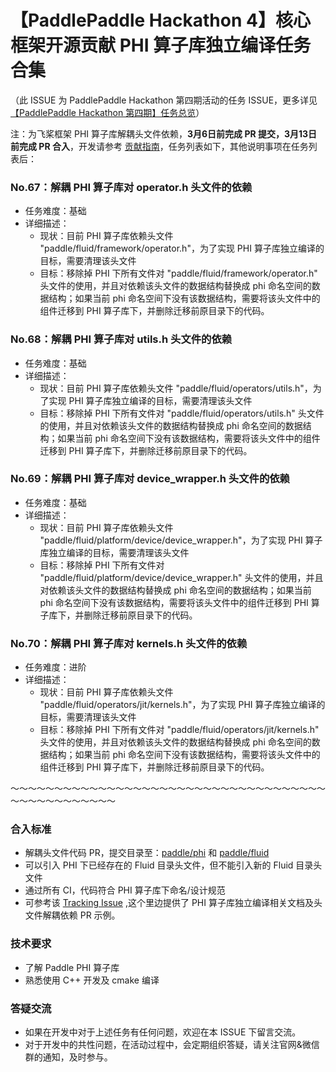 # 【PaddlePaddle Hackathon 4】核心框架开源贡献 PHI 算子库独立编译任务合集

（此 ISSUE 为 PaddlePaddle Hackathon 第四期活动的任务 ISSUE，更多详见 [【PaddlePaddle Hackathon 第四期】任务总览](https://github.com/PaddlePaddle/Paddle/issues/51281)）

注：为飞桨框架 PHI 算子库解耦头文件依赖，**3月6日前完成 PR 提交，3月13日前完成 PR 合入**，开发请参考 [贡献指南](https://www.paddlepaddle.org.cn/documentation/docs/zh/develop/dev_guides/index_cn.html)，任务列表如下，其他说明事项在任务列表后：

### No.67：解耦 PHI 算子库对 operator.h 头文件的依赖 <a name='task67'></a>

- 任务难度：基础
- 详细描述：
  - 现状：目前 PHI 算子库依赖头文件 "paddle/fluid/framework/operator.h"，为了实现 PHI 算子库独立编译的目标，需要清理该头文件
  - 目标：移除掉 PHI 下所有文件对 "paddle/fluid/framework/operator.h" 头文件的使用，并且对依赖该头文件的数据结构替换成 phi 命名空间的数据结构；如果当前 phi 命名空间下没有该数据结构，需要将该头文件中的组件迁移到 PHI 算子库下，并删除迁移前原目录下的代码。

### No.68：解耦 PHI 算子库对 utils.h 头文件的依赖 <a name='task68'></a>

- 任务难度：基础
- 详细描述：
  - 现状：目前 PHI 算子库依赖头文件 "paddle/fluid/operators/utils.h"，为了实现 PHI 算子库独立编译的目标，需要清理该头文件
  - 目标：移除掉 PHI 下所有文件对 "paddle/fluid/operators/utils.h" 头文件的使用，并且对依赖该头文件的数据结构替换成 phi 命名空间的数据结构；如果当前 phi 命名空间下没有该数据结构，需要将该头文件中的组件迁移到 PHI 算子库下，并删除迁移前原目录下的代码。

### No.69：解耦 PHI 算子库对 device_wrapper.h 头文件的依赖 <a name='task69'></a>

- 任务难度：基础
- 详细描述：
  - 现状：目前 PHI 算子库依赖头文件 "paddle/fluid/platform/device/device_wrapper.h"，为了实现 PHI 算子库独立编译的目标，需要清理该头文件
  - 目标：移除掉 PHI 下所有文件对 "paddle/fluid/platform/device/device_wrapper.h" 头文件的使用，并且对依赖该头文件的数据结构替换成 phi 命名空间的数据结构；如果当前 phi 命名空间下没有该数据结构，需要将该头文件中的组件迁移到 PHI 算子库下，并删除迁移前原目录下的代码。

### No.70：解耦 PHI 算子库对 kernels.h 头文件的依赖 <a name='task70'></a>

- 任务难度：进阶
- 详细描述：
  - 现状：目前 PHI 算子库依赖头文件 "paddle/fluid/operators/jit/kernels.h"，为了实现 PHI 算子库独立编译的目标，需要清理该头文件
  - 目标：移除掉 PHI 下所有文件对 "paddle/fluid/operators/jit/kernels.h" 头文件的使用，并且对依赖该头文件的数据结构替换成 phi 命名空间的数据结构；如果当前 phi 命名空间下没有该数据结构，需要将该头文件中的组件迁移到 PHI 算子库下，并删除迁移前原目录下的代码。



～～～～～～～～～～～～～～～～～～～～～～～～～～～～～～～～～～～～～～～～～～～～～～～～

### 合入标准

- 解耦头文件代码 PR，提交目录至：[paddle/phi](https://github.com/PaddlePaddle/Paddle/tree/develop/paddle/phi) 和 [paddle/fluid](https://github.com/PaddlePaddle/Paddle/tree/develop/paddle/fluid)
- 可以引入 PHI 下已经存在的 Fluid 目录头文件，但不能引入新的 Fluid 目录头文件
- 通过所有 CI，代码符合 PHI 算子库下命名/设计规范
- 可参考该 [Tracking Issue](https://github.com/PaddlePaddle/Paddle/issues/47615) ,这个里边提供了 PHI 算子库独立编译相关文档及头文件解耦依赖 PR 示例。

### 技术要求
- 了解 Paddle PHI 算子库
- 熟悉使用 C++ 开发及 cmake 编译

### 答疑交流

- 如果在开发中对于上述任务有任何问题，欢迎在本 ISSUE 下留言交流。
- 对于开发中的共性问题，在活动过程中，会定期组织答疑，请关注官网&微信群的通知，及时参与。
